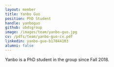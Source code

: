 ```yaml
---
layout: member
title: Yanbo Guo
position: PhD Student
handle: yanboguo
github: ubdsgroup
image: /images/team/yanbo-guo.jpg
cv: /pdfs/team/yanbo-guo-cv.pdf
linkedin: yanbo-guo-b17844103
alumni: false
---
```


Yanbo is a PhD student in the group since Fall 2018.
